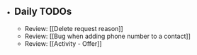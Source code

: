 - ## Daily TODOs
	- Review: [[Delete request reason]]
	- Review: [[Bug when adding phone number to a contact]]
	- Review: [[Activity - Offer]]